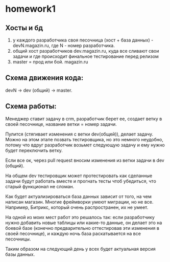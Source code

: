 # homework1

## Хосты и бд

1) у каждого разработчика своя песочница (хост + база данных) - devN.magazin.ru, где N - номер разработчика.
2) общий хост разработчиков dev.magazin.ru, куда все сливают свои задачи и где происходит финальное тестирование перед релизом
3) master = прод или бой. magazin.ru

## Схема движения кода:

devN -> dev (общий) -> master. 

## Схема работы:

Менеджер ставит задачу в crm, разработчик берет ее, создает ветку в своей песочнице, название ветки = номер задачи.

Пулится (стягивает изменения с ветки dev(общей)), делает задачу. Можно на этом этапе позвать тестировщика, но это немного неудобно, потому что вдруг разработчик возьмет следующую задачу и ему нужно будет переключить ветку.

Если все ок, через pull request вносим изменения из ветки задачи в dev (общий).

На общем dev тестировщик может протестировать как сделанные задачи будут работать вместе и прогнать тесты чтоб убедиться, что старый функционал не сломан.


Как будет актуализироваться база данных зависит от того, на чем написан магазин. Многие фреймворки умеют миграции, но не все. Например, Битрикс, который очень распространен, их не умеет. 

На одной из моих мест работ это решалось так: если разработчику нужно добавить новые таблицы или какие-то данные, он делает это на боевой базе (конечно предварительно оттестировав эти изменения в своей песочнице), и каждую ночь база раскатывается на все песочницы. 

Таким образом на следующий день у всех будет актуальная версия базы данных. 
